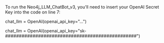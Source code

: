 To run the Neo4j_LLM_ChatBot_v3, you'll need to insert your OpenAI Secret Key into the code on line 7:

chat_llm = OpenAI(openai_api_key="...")

chat_llm = OpenAI(openai_api_key="sk-################################################")
